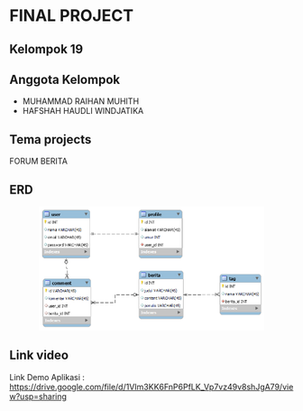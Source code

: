 # FINAL PROJECT
## Kelompok 19
## Anggota Kelompok

- MUHAMMAD RAIHAN MUHITH
- HAFSHAH HAUDLI WINDJATIKA

## Tema projects

FORUM BERITA

## ERD

<p align="center"><img src="public/images/ERD.png" width="400"></p>

## Link video

Link Demo Aplikasi : https://drive.google.com/file/d/1VIm3KK6FnP6PfLK_Vp7vz49v8shJgA79/view?usp=sharing


